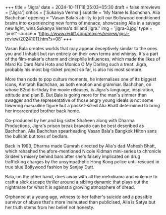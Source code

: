 +++
title = 'Jigra'
date = 2024-10-11T18:35:03+05:30
draft = false
mreviews = ['Jigra']
critics = ['Sukanya Verma']
subtitle = 'My Name Is Bachchan. Alia Bachchan'
opening = "Vasan Bala's ability to jolt our Bollywood conditioned brains into experiencing new forms of menace, showcasing Alia in a savage new light, wins Sukanya Verma's dil and jigra."
img = 'jigra-3.jpg'
type = 'print'
source = 'https://www.rediff.com/movies/review/jigra-review/20241011.htm?s=08'
+++

Vasan Bala creates worlds that may appear deceptively similar to the ones you and I inhabit but run entirely on their own terms and whimsy. It's a part of the film-maker's charm and cinephile influences, which made the likes of Mard Ko Dard Nahi Hota and Monica O My Darling such a treat. Jigra, probably his most big-ticket project so far, is also his most sombre.

More than nods to pop culture moments, he internalises one of its biggest icons, Amitabh Bachchan, as both emotion and grammar. Bachchan, on whose 82nd birthday the movie releases, is Jigra's language, inspiration, attitude and plan B. But Bala is going more for the man's simmer than swagger and the representative of those angry young ideals is not some towering masculine figure but a pocket-sized Alia Bhatt determined to bring her incarcerated brother back home.

Co-produced by her and big sister Shaheen along with Dharma Productions, Jigra's prison break bravado can be best described as Bachchan, Alia Bachchan spearheading Vasan Bala's Bangkok Hilton sans the bullshit but tons of bedlam.

Back in 1993, Dharma made Gumrah directed by Alia's dad Mahesh Bhatt, which rehashed the afore-mentioned Nicole Kidman mini-series to chronicle Sridevi's misery behind bars after she's falsely implicated on drug trafficking charges by the unsympathetic Hong Kong police until rescued in true blue Bollywood fashion by Sanjay Dutt.

Bala, on the other hand, does away with all the melodrama and violence to craft a slick escape thriller around a sibling dynamic that plays out the nightmare for what it is against a growing atmosphere of dread.

Orphaned at a young age, witness to her father's suicide and a possible survivor of abuse that's more insinuated than publicised, Alia is Satya but her truth stems from her belief not honesty.
